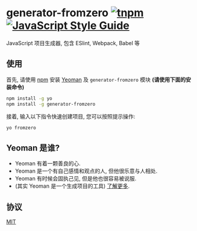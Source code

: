 # generator-fromzero  [![tnpm](http://npm.taobao.org/badge/v/generator-fromzero.svg?style=flat-square)](http://npm.taobao.org/package/generator-fromzero) [![JavaScript Style Guide](https://img.shields.io/badge/code%20style-standard-brightgreen.svg)](http://standardjs.com/)

JavaScript 项目生成器, 包含 ESlint, Webpack, Babel 等

## 使用

首先, 请使用 [npm](https://www.npmjs.com/) 安装 [Yeoman](http://yeoman.io) 及 `generator-fromzero` 模块 **(请使用下面的安装命令)**

```bash
npm install -g yo
npm install -g generator-fromzero
```

接着, 输入以下指令快速创建项目, 您可以按照提示操作:

```bash
yo fromzero
```

## Yeoman 是谁?

* Yeoman 有着一颗善良的心.
* Yeoman 是一个有自己感情和观点的人, 但他很乐意与人相处.
* Yeoman 有时候会固执己见, 但是他也很容易被说服.
* (其实 Yeoman 是一个生成项目的工具) [了解更多](http://yeoman.io/).

## 协议

[MIT](./LICENSE)
